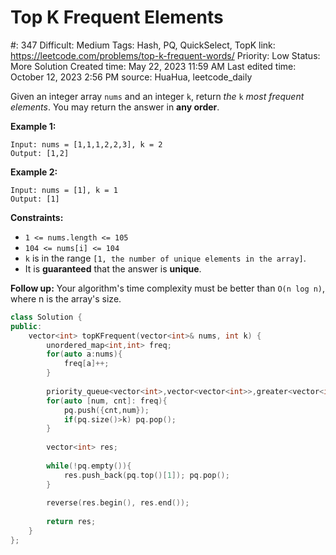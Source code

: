 # Top K Frequent Elements

#: 347
Difficult: Medium
Tags: Hash, PQ, QuickSelect, TopK
link: https://leetcode.com/problems/top-k-frequent-words/
Priority: Low
Status: More Solution
Created time: May 22, 2023 11:59 AM
Last edited time: October 12, 2023 2:56 PM
source: HuaHua, leetcode_daily

Given an integer array `nums` and an integer `k`, return *the* `k` *most frequent elements*. You may return the answer in **any order**.

**Example 1:**

```
Input: nums = [1,1,1,2,2,3], k = 2
Output: [1,2]

```

**Example 2:**

```
Input: nums = [1], k = 1
Output: [1]

```

**Constraints:**

- `1 <= nums.length <= 105`
- `104 <= nums[i] <= 104`
- `k` is in the range `[1, the number of unique elements in the array]`.
- It is **guaranteed** that the answer is **unique**.

**Follow up:** Your algorithm's time complexity must be better than `O(n log n)`, where n is the array's size.

```cpp
class Solution {
public:
    vector<int> topKFrequent(vector<int>& nums, int k) {
        unordered_map<int,int> freq;
        for(auto a:nums){
            freq[a]++;
        }
        
        priority_queue<vector<int>,vector<vector<int>>,greater<vector<int>>> pq;
        for(auto [num, cnt]: freq){
            pq.push({cnt,num});
            if(pq.size()>k) pq.pop();
        }
        
        vector<int> res;
        
        while(!pq.empty()){
            res.push_back(pq.top()[1]); pq.pop();
        }
        
        reverse(res.begin(), res.end());
        
        return res;
    }
};
```